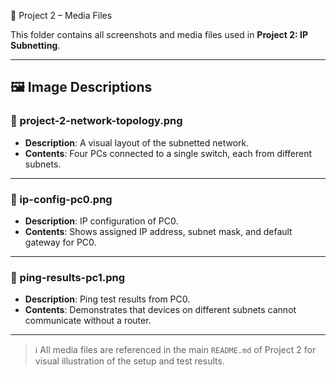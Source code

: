  📁 Project 2 – Media Files

This folder contains all screenshots and media files used in **Project 2: IP Subnetting**.

---

## 🖼️ Image Descriptions

### 📌 project-2-network-topology.png  
- **Description**: A visual layout of the subnetted network.
- **Contents**: Four PCs connected to a single switch, each from different subnets.

---

### 📌 ip-config-pc0.png  
- **Description**: IP configuration of PC0.
- **Contents**: Shows assigned IP address, subnet mask, and default gateway for PC0.

---

### 📌 ping-results-pc1.png  
- **Description**: Ping test results from PC0.
- **Contents**: Demonstrates that devices on different subnets cannot communicate without a router.

---

> ℹ️ All media files are referenced in the main `README.md` of Project 2 for visual illustration of the setup and test results.
